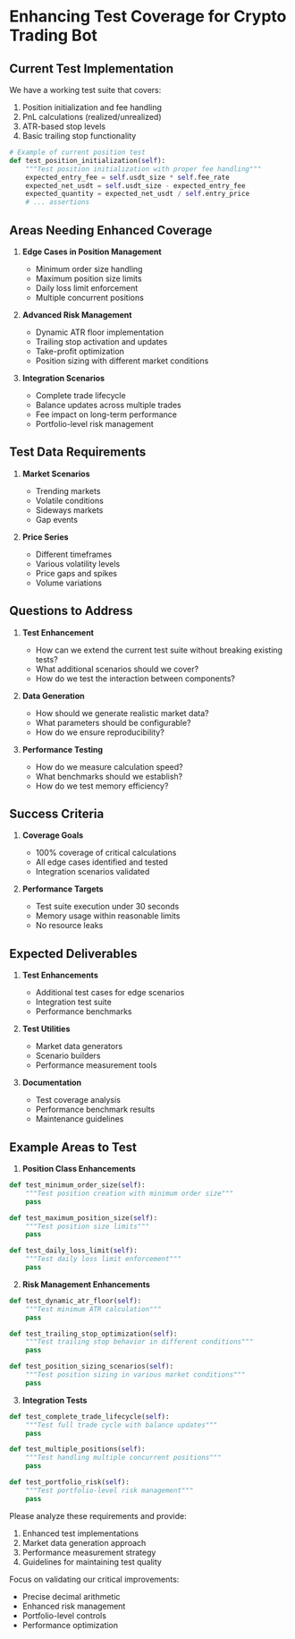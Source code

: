 # Enhancing Test Coverage for Crypto Trading Bot

## Current Test Implementation

We have a working test suite that covers:
1. Position initialization and fee handling
2. PnL calculations (realized/unrealized)
3. ATR-based stop levels
4. Basic trailing stop functionality

```python
# Example of current position test
def test_position_initialization(self):
    """Test position initialization with proper fee handling"""
    expected_entry_fee = self.usdt_size * self.fee_rate
    expected_net_usdt = self.usdt_size - expected_entry_fee
    expected_quantity = expected_net_usdt / self.entry_price
    # ... assertions
```

## Areas Needing Enhanced Coverage

1. **Edge Cases in Position Management**
   - Minimum order size handling
   - Maximum position size limits
   - Daily loss limit enforcement
   - Multiple concurrent positions

2. **Advanced Risk Management**
   - Dynamic ATR floor implementation
   - Trailing stop activation and updates
   - Take-profit optimization
   - Position sizing with different market conditions

3. **Integration Scenarios**
   - Complete trade lifecycle
   - Balance updates across multiple trades
   - Fee impact on long-term performance
   - Portfolio-level risk management

## Test Data Requirements

1. **Market Scenarios**
   - Trending markets
   - Volatile conditions
   - Sideways markets
   - Gap events

2. **Price Series**
   - Different timeframes
   - Various volatility levels
   - Price gaps and spikes
   - Volume variations

## Questions to Address

1. **Test Enhancement**
   - How can we extend the current test suite without breaking existing tests?
   - What additional scenarios should we cover?
   - How do we test the interaction between components?

2. **Data Generation**
   - How should we generate realistic market data?
   - What parameters should be configurable?
   - How do we ensure reproducibility?

3. **Performance Testing**
   - How do we measure calculation speed?
   - What benchmarks should we establish?
   - How do we test memory efficiency?

## Success Criteria

1. **Coverage Goals**
   - 100% coverage of critical calculations
   - All edge cases identified and tested
   - Integration scenarios validated

2. **Performance Targets**
   - Test suite execution under 30 seconds
   - Memory usage within reasonable limits
   - No resource leaks

## Expected Deliverables

1. **Test Enhancements**
   - Additional test cases for edge scenarios
   - Integration test suite
   - Performance benchmarks

2. **Test Utilities**
   - Market data generators
   - Scenario builders
   - Performance measurement tools

3. **Documentation**
   - Test coverage analysis
   - Performance benchmark results
   - Maintenance guidelines

## Example Areas to Test

1. **Position Class Enhancements**
```python
def test_minimum_order_size(self):
    """Test position creation with minimum order size"""
    pass

def test_maximum_position_size(self):
    """Test position size limits"""
    pass

def test_daily_loss_limit(self):
    """Test daily loss limit enforcement"""
    pass
```

2. **Risk Management Enhancements**
```python
def test_dynamic_atr_floor(self):
    """Test minimum ATR calculation"""
    pass

def test_trailing_stop_optimization(self):
    """Test trailing stop behavior in different conditions"""
    pass

def test_position_sizing_scenarios(self):
    """Test position sizing in various market conditions"""
    pass
```

3. **Integration Tests**
```python
def test_complete_trade_lifecycle(self):
    """Test full trade cycle with balance updates"""
    pass

def test_multiple_positions(self):
    """Test handling multiple concurrent positions"""
    pass

def test_portfolio_risk(self):
    """Test portfolio-level risk management"""
    pass
```

Please analyze these requirements and provide:
1. Enhanced test implementations
2. Market data generation approach
3. Performance measurement strategy
4. Guidelines for maintaining test quality

Focus on validating our critical improvements:
- Precise decimal arithmetic
- Enhanced risk management
- Portfolio-level controls
- Performance optimization 